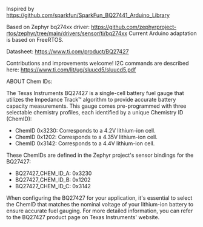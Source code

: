 Inspired by https://github.com/sparkfun/SparkFun_BQ27441_Arduino_Library

Based on Zephyr bq274xx driver: https://github.com/zephyrproject-rtos/zephyr/tree/main/drivers/sensor/ti/bq274xx
Current Arduino adaptation is based on FreeRTOS.

Datasheet: https://www.ti.com/product/BQ27427

Contributions and improvements welcome!
I2C commands are described here: https://www.ti.com/lit/ug/sluucd5/sluucd5.pdf


ABOUT Chem IDs:

​The Texas Instruments BQ27427 is a single-cell battery fuel gauge that utilizes the Impedance Track™ algorithm to provide accurate battery capacity measurements. This gauge comes pre-programmed with three selectable chemistry profiles, each identified by a unique Chemistry ID (ChemID):​
 - ChemID 0x3230: Corresponds to a 4.2V lithium-ion cell.​
 - ChemID 0x1202: Corresponds to a 4.35V lithium-ion cell.​
 - ChemID 0x3142: Corresponds to a 4.4V lithium-ion cell.​

These ChemIDs are defined in the Zephyr project's sensor bindings for the BQ27427:​
 - BQ27427_CHEM_ID_A: 0x3230​
 - BQ27427_CHEM_ID_B: 0x1202​
 - BQ27427_CHEM_ID_C: 0x3142​

When configuring the BQ27427 for your application, it's essential to select the ChemID that matches the nominal voltage of your lithium-ion battery to ensure accurate fuel gauging. For more detailed information, you can refer to the BQ27427 product page on Texas Instruments' website. ​